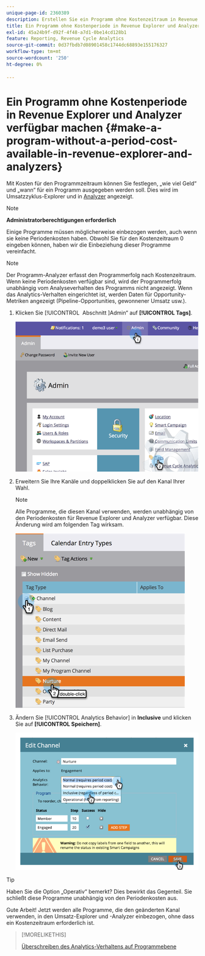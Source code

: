 ```yaml
---
unique-page-id: 2360389
description: Erstellen Sie ein Programm ohne Kostenzeitraum in Revenue Explorer und Analyzer - Marketo-Dokumente - Produktdokumentation
title: Ein Programm ohne Kostenperiode in Revenue Explorer und Analyzer verfügbar machen
exl-id: 45a24b9f-d92f-4f48-a7d1-0be14cd128b1
feature: Reporting, Revenue Cycle Analytics
source-git-commit: 0d37fbdb7d08901458c1744dc68893e155176327
workflow-type: tm+mt
source-wordcount: '250'
ht-degree: 0%

---
```


# Ein Programm ohne Kostenperiode in Revenue Explorer und Analyzer verfügbar machen {#make-a-program-without-a-period-cost-available-in-revenue-explorer-and-analyzers}

Mit Kosten für den Programmzeitraum können Sie festlegen, „wie viel Geld“ und „wann“ für ein Programm ausgegeben werden soll. Dies wird im Umsatzzyklus-Explorer und in [Analyzer](/help/marketo/product-docs/reporting/revenue-cycle-analytics/opportunity-influence-analyzer/tell-the-marketing-story-with-an-opportunity-influence-analyzer.md) angezeigt.

>[!NOTE]
>
>**Administratorberechtigungen erforderlich**

Einige Programme müssen möglicherweise einbezogen werden, auch wenn sie keine Periodenkosten haben. Obwohl Sie für den Kostenzeitraum 0 eingeben können, haben wir die Einbeziehung dieser Programme vereinfacht.

>[!NOTE]
>
>Der Programm-Analyzer erfasst den Programmerfolg nach Kostenzeitraum. Wenn keine Periodenkosten verfügbar sind, wird der Programmerfolg unabhängig vom Analyseverhalten des Programms nicht angezeigt. Wenn das Analytics-Verhalten eingerichtet ist, werden Daten für Opportunity-Metriken angezeigt (Pipeline-Opportunities, gewonnener Umsatz usw.).

1. Klicken Sie [!UICONTROL &#x200B; Abschnitt &#x200B;]Admin“ auf **[!UICONTROL Tags]**.

   ![](assets/image2014-9-17-12-3a35-3a32.png)

1. Erweitern Sie Ihre Kanäle und doppelklicken Sie auf den Kanal Ihrer Wahl.

   >[!NOTE]
   >
   >Alle Programme, die diesen Kanal verwenden, werden unabhängig von den Periodenkosten für Revenue Explorer und Analyzer verfügbar. Diese Änderung wird am folgenden Tag wirksam.

   ![](assets/image2014-9-17-12-3a36-3a7.png)

1. Ändern Sie [!UICONTROL Analytics Behavior] in **Inclusive** und klicken Sie auf **[!UICONTROL Speichern]**.

   ![](assets/image2014-9-17-12-3a36-3a13.png)

>[!TIP]
>
>Haben Sie die Option „Operativ“ bemerkt? Dies bewirkt das Gegenteil. Sie schließt diese Programme unabhängig von den Periodenkosten aus.

Gute Arbeit! Jetzt werden alle Programme, die den geänderten Kanal verwenden, in den Umsatz-Explorer und -Analyzer einbezogen, ohne dass ein Kostenzeitraum erforderlich ist.

>[!MORELIKETHIS]
>
>[Überschreiben des Analytics-Verhaltens auf Programmebene](/help/marketo/product-docs/reporting/revenue-cycle-analytics/program-analytics/override-analytics-behavior-at-the-program-level.md)
